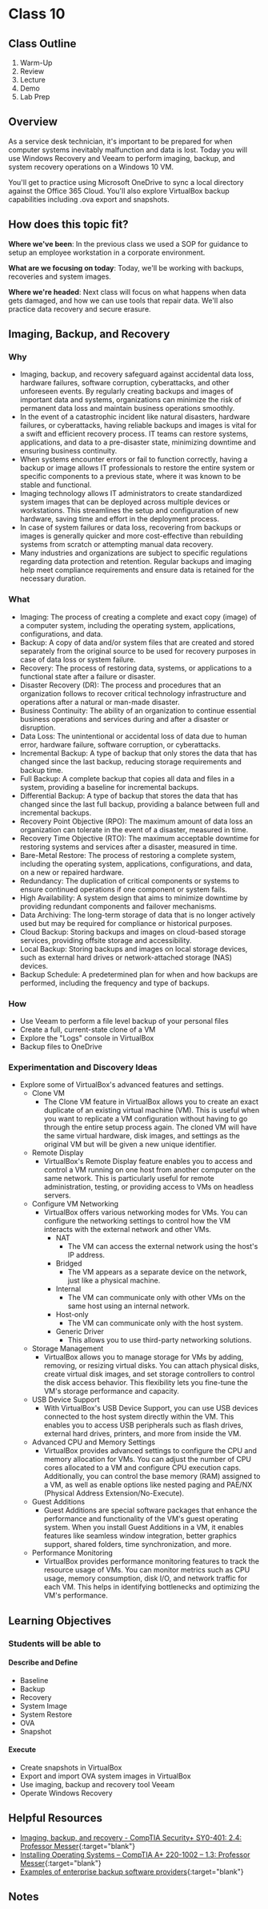 # Class 10

## Class Outline

1. Warm-Up
1. Review
1. Lecture
1. Demo
1. Lab Prep

## Overview

As a service desk technician, it's important to be prepared for when computer systems inevitably malfunction and data is lost. Today you will use Windows Recovery and Veeam to perform imaging, backup, and system recovery operations on a Windows 10 VM. 

You'll get to practice using Microsoft OneDrive to sync a local directory against the Office 365 Cloud. You'll also explore VirtualBox backup capabilities including .ova export and snapshots.

## How does this topic fit?

**Where we've been**:
In the previous class we used a SOP for guidance to setup an employee workstation in a corporate environment.

**What are we focusing on today**:
Today, we'll be working with backups, recoveries and system images.

**Where we're headed**:
Next class will focus on what happens when data gets damaged, and how we can use tools that repair data. We'll also practice data recovery and secure erasure.

## Imaging, Backup, and Recovery

### Why
- Imaging, backup, and recovery safeguard against accidental data loss, hardware failures, software corruption, cyberattacks, and other unforeseen events. By regularly creating backups and images of important data and systems, organizations can minimize the risk of permanent data loss and maintain business operations smoothly.
- In the event of a catastrophic incident like natural disasters, hardware failures, or cyberattacks, having reliable backups and images is vital for a swift and efficient recovery process. IT teams can restore systems, applications, and data to a pre-disaster state, minimizing downtime and ensuring business continuity.
- When systems encounter errors or fail to function correctly, having a backup or image allows IT professionals to restore the entire system or specific components to a previous state, where it was known to be stable and functional.
- Imaging technology allows IT administrators to create standardized system images that can be deployed across multiple devices or workstations. This streamlines the setup and configuration of new hardware, saving time and effort in the deployment process.
- In case of system failures or data loss, recovering from backups or images is generally quicker and more cost-effective than rebuilding systems from scratch or attempting manual data recovery.
- Many industries and organizations are subject to specific regulations regarding data protection and retention. Regular backups and imaging help meet compliance requirements and ensure data is retained for the necessary duration.

### What
- Imaging: The process of creating a complete and exact copy (image) of a computer system, including the operating system, applications, configurations, and data.
- Backup: A copy of data and/or system files that are created and stored separately from the original source to be used for recovery purposes in case of data loss or system failure.
- Recovery: The process of restoring data, systems, or applications to a functional state after a failure or disaster.
- Disaster Recovery (DR): The process and procedures that an organization follows to recover critical technology infrastructure and operations after a natural or man-made disaster.
- Business Continuity: The ability of an organization to continue essential business operations and services during and after a disaster or disruption.
- Data Loss: The unintentional or accidental loss of data due to human error, hardware failure, software corruption, or cyberattacks.
- Incremental Backup: A type of backup that only stores the data that has changed since the last backup, reducing storage requirements and backup time.
- Full Backup: A complete backup that copies all data and files in a system, providing a baseline for incremental backups.
- Differential Backup: A type of backup that stores the data that has changed since the last full backup, providing a balance between full and incremental backups.
- Recovery Point Objective (RPO): The maximum amount of data loss an organization can tolerate in the event of a disaster, measured in time.
- Recovery Time Objective (RTO): The maximum acceptable downtime for restoring systems and services after a disaster, measured in time.
- Bare-Metal Restore: The process of restoring a complete system, including the operating system, applications, configurations, and data, on a new or repaired hardware.
- Redundancy: The duplication of critical components or systems to ensure continued operations if one component or system fails.
- High Availability: A system design that aims to minimize downtime by providing redundant components and failover mechanisms.
- Data Archiving: The long-term storage of data that is no longer actively used but may be required for compliance or historical purposes.
- Cloud Backup: Storing backups and images on cloud-based storage services, providing offsite storage and accessibility.
- Local Backup: Storing backups and images on local storage devices, such as external hard drives or network-attached storage (NAS) devices.
- Backup Schedule: A predetermined plan for when and how backups are performed, including the frequency and type of backups.

### How
- Use Veeam to perform a file level backup of your personal files
- Create a full, current-state clone of a VM
- Explore the "Logs" console in VirtualBox
- Backup files to OneDrive

### Experimentation and Discovery Ideas
- Explore some of VirtualBox's advanced features and settings.
  - Clone VM
    - The Clone VM feature in VirtualBox allows you to create an exact duplicate of an existing virtual machine (VM). This is useful when you want to replicate a VM configuration without having to go through the entire setup process again. The cloned VM will have the same virtual hardware, disk images, and settings as the original VM but will be given a new unique identifier.
  - Remote Display
    - VirtualBox's Remote Display feature enables you to access and control a VM running on one host from another computer on the same network. This is particularly useful for remote administration, testing, or providing access to VMs on headless servers.
  - Configure VM Networking
    - VirtualBox offers various networking modes for VMs. You can configure the networking settings to control how the VM interacts with the external network and other VMs. 
      - NAT
        - The VM can access the external network using the host's IP address.
      - Bridged
        - The VM appears as a separate device on the network, just like a physical machine.
      - Internal
        - The VM can communicate only with other VMs on the same host using an internal network.
      - Host-only
        - The VM can communicate only with the host system.
      - Generic Driver
        - This allows you to use third-party networking solutions.
  - Storage Management
    - VirtualBox allows you to manage storage for VMs by adding, removing, or resizing virtual disks. You can attach physical disks, create virtual disk images, and set storage controllers to control the disk access behavior. This flexibility lets you fine-tune the VM's storage performance and capacity.
  - USB Device Support
    - With VirtualBox's USB Device Support, you can use USB devices connected to the host system directly within the VM. This enables you to access USB peripherals such as flash drives, external hard drives, printers, and more from inside the VM.
  - Advanced CPU and Memory Settings
    - VirtualBox provides advanced settings to configure the CPU and memory allocation for VMs. You can adjust the number of CPU cores allocated to a VM and configure CPU execution caps. Additionally, you can control the base memory (RAM) assigned to a VM, as well as enable options like nested paging and PAE/NX (Physical Address Extension/No-Execute).
  - Guest Additions
    - Guest Additions are special software packages that enhance the performance and functionality of the VM's guest operating system. When you install Guest Additions in a VM, it enables features like seamless window integration, better graphics support, shared folders, time synchronization, and more.
  - Performance Monitoring
    - VirtualBox provides performance monitoring features to track the resource usage of VMs. You can monitor metrics such as CPU usage, memory consumption, disk I/O, and network traffic for each VM. This helps in identifying bottlenecks and optimizing the VM's performance.

## Learning Objectives

### Students will be able to

#### Describe and Define

- Baseline
- Backup
- Recovery
- System Image
- System Restore
- OVA
- Snapshot

#### Execute

- Create snapshots in VirtualBox
- Export and import OVA system images in VirtualBox
- Use imaging, backup and recovery tool Veeam
- Operate Windows Recovery

## Helpful Resources

- [Imaging, backup, and recovery - CompTIA Security+ SY0-401: 2.4: Professor Messer](https://www.professormesser.com/security-plus/sy0-401/capturing-system-images/){:target="blank"}
- [Installing Operating Systems – CompTIA A+ 220-1002 – 1.3: Professor Messer](https://www.professormesser.com/free-a-plus-training/220-1002/installing-operating-systems/){:target="blank"}
- [Examples of enterprise backup software providers](https://external-content.duckduckgo.com/iu/?u=https%3A%2F%2Fgo.veeam.com%2Frs%2Fveeam%2Fimages%2Fgartner_quadrant__big.png&f=1&nofb=1){:target="blank"}

## Notes
